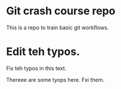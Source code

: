 # Git crash course repo

This is a repo to train basic git workflows.

# Edit teh typos.

Fix teh typos in this text.

Thereee are some tyops here. Fxi them.

